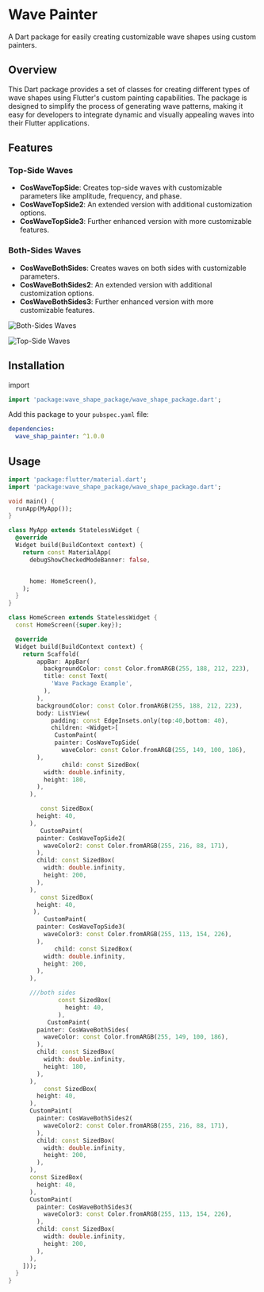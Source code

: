<!--
Developer:Haneen Amer , Zeena Ibrahem
Github:https://github.com/haneenAmer/wave_shapes_package_repo
-->

# Wave Painter

A Dart package for easily creating customizable wave shapes using custom painters.

## Overview

This Dart package provides a set of classes for creating different types of wave shapes using Flutter's
custom painting capabilities. The package is designed to simplify the process of generating wave
patterns, making it easy for developers to integrate dynamic and visually appealing waves into their
Flutter applications.

## Features

### Top-Side Waves

- **CosWaveTopSide**: Creates top-side waves with customizable parameters like amplitude, frequency, and phase. 
- **CosWaveTopSide2**: An extended version with additional customization options.
- **CosWaveTopSide3**: Further enhanced version with more customizable features.

### Both-Sides Waves

- **CosWaveBothSides**: Creates waves on both sides with customizable parameters. 
- **CosWaveBothSides2**: An extended version with additional customization options. 
- **CosWaveBothSides3**: Further enhanced version with more customizable features. 

![Both-Sides Waves](https://cdn.discordapp.com/attachments/1166330871389884477/1194717935558725713/IMG_20240110_220200_451.png?ex=65b15ec8&is=659ee9c8&hm=e464b300fe952a54b1448b213f71fc5739ced03c26c1454da697fefd18262e6e&)

![Top-Side Waves](https://cdn.discordapp.com/attachments/1166330871389884477/1194717936137547806/IMG_20240110_220201_194.png?ex=65b15ec8&is=659ee9c8&hm=30111feaf51f1635d3d9a85200a3b90636370ac4326d5a1da029c6f21bc027b5&)


## Installation
import
```dart
import 'package:wave_shape_package/wave_shape_package.dart';
```
Add this package to your `pubspec.yaml` file:

```yaml
dependencies:
  wave_shap_painter: ^1.0.0
```


## Usage 
```dart
import 'package:flutter/material.dart';
import 'package:wave_shape_package/wave_shape_package.dart';

void main() {
  runApp(MyApp());
}

class MyApp extends StatelessWidget {
  @override
  Widget build(BuildContext context) {
    return const MaterialApp(
      debugShowCheckedModeBanner: false,


      home: HomeScreen(),
    );
  }
}

class HomeScreen extends StatelessWidget {
  const HomeScreen({super.key});

  @override
  Widget build(BuildContext context) {
    return Scaffold(
        appBar: AppBar(
          backgroundColor: const Color.fromARGB(255, 188, 212, 223),
          title: const Text(
            'Wave Package Example',
          ),
        ),
        backgroundColor: const Color.fromARGB(255, 188, 212, 223),
        body: ListView(
            padding: const EdgeInsets.only(top:40,bottom: 40),
            children: <Widget>[
             CustomPaint(
             painter: CosWaveTopSide(
               waveColor: const Color.fromARGB(255, 149, 100, 186),
        ),
               child: const SizedBox(
          width: double.infinity,
          height: 180,
        ),
      ),

         const SizedBox(
        height: 40,
      ),
         CustomPaint(
        painter: CosWaveTopSide2(
          waveColor2: const Color.fromARGB(255, 216, 88, 171),
        ),
        child: const SizedBox(
          width: double.infinity,
          height: 200,
        ),
      ),
         const SizedBox(
        height: 40,
       ),
          CustomPaint(
        painter: CosWaveTopSide3(
          waveColor3: const Color.fromARGB(255, 113, 154, 226),
        ),
             child: const SizedBox(
          width: double.infinity,
          height: 200,
        ),
      ),

      ///both sides
              const SizedBox(
                height: 40,
              ),
           CustomPaint(
        painter: CosWaveBothSides(
          waveColor: const Color.fromARGB(255, 149, 100, 186),
        ),
        child: const SizedBox(
          width: double.infinity,
          height: 180,
        ),
      ),
          const SizedBox(
        height: 40,
      ),
      CustomPaint(
        painter: CosWaveBothSides2(
          waveColor2: const Color.fromARGB(255, 216, 88, 171),
        ),
        child: const SizedBox(
          width: double.infinity,
          height: 200,
        ),
      ),
      const SizedBox(
        height: 40,
      ),
      CustomPaint(
        painter: CosWaveBothSides3(
          waveColor3: const Color.fromARGB(255, 113, 154, 226),
        ),
        child: const SizedBox(
          width: double.infinity,
          height: 200,
        ),
      ),
    ]));
  }
}

```